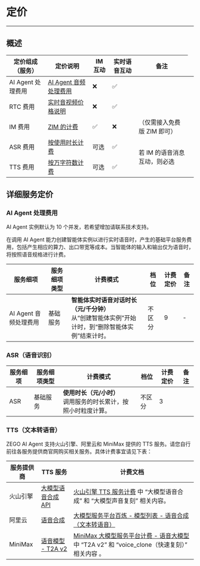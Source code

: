 # 定价

---

## 概述

<table>
  <thead>
    <tr>
      <th>定价组成（服务）</th>
      <th>定价说明</th>
      <th>IM 互动</th>
      <th>实时语音互动</th>
      <th>备注</th>
    </tr>
  </thead>
  <tbody>
    <tr>
      <td>AI Agent 处理费用</td>
      <td><a href="#ai-agent-处理费用">AI Agent 音频处理费用</a></td>
      <td>❌</td>
      <td>✅</td>
      <td></td>
    </tr>
    <tr>
      <td>RTC 费用</td>
      <td><a href="https://doc-zh.zego.im/article/8666">实时音视频价格说明</a></td>
      <td>❌</td>
      <td>✅</td>
      <td></td>
    </tr>
    <tr>
      <td>IM 费用</td>
      <td><a href="https://doc-zh.zego.im/zim-android/introduction/pricing">ZIM 的计费</a></td>
      <td>✅</td>
      <td>❌</td>
      <td>（仅需接入免费版 ZIM 即可）</td>
    </tr>
    <tr>
      <td>ASR 费用</td>
      <td><a href="#asr语音识别">按使用时长计费</a></td>
      <td>可选</td>
      <td>✅</td>
      <td rowspan="2">若 IM 的语音消息互动，则必选</td>
    </tr>
    <tr>
      <td>TTS 费用</td>
      <td><a href="#tts文本转语音">按万字符数计费</a></td>
      <td>可选</td>
      <td>✅</td>
      <td></td>
    </tr>
  </tbody>
</table>

## 详细服务定价

### AI Agent 处理费用

<Warning title="注意">AI Agent 实例默认为 10 个并发，若希望增加请联系技术支持。</Warning>

在调用 AI Agent 能力创建智能体实例以进行实时语音时，产生的基础平台服务费用，包括产生相应的算力、出口带宽等成本。当智能体的输入和输出仅为语音时，将按照语音规格进行计费。

| 服务细项 | 服务细项类型 | 计费模式 | 档位 | 计费定价 | 备注 |
|---------|------------|---------|------|---------|------|
| AI Agent 音频处理费用 | 基础服务 | **智能体实时语音对话时长（元/千分钟）**<br />从“创建智能体实例”开始计时，到“删除智能体实例”结束计时。 | 不区分 | 9 | - |

### ASR（语音识别）

| 服务细项 | 服务细项类型 | 计费模式 | 档位 | 计费定价 | 备注 |
|---------|------------|---------|------|---------|------|
| ASR | 基础服务 | **使用时长（元/小时）**<br/>调用服务的时长累计，按照小时粒度计算。 | 不区分 | 3 | |


### TTS（文本转语音）

ZEGO AI Agent 支持火山引擎、阿里云和 MiniMax 提供的 TTS 服务。请您自行前往各服务提供商官网购买相关服务。具体计费事宜请见下表：

| 服务提供商 | TTS 服务 | 计费文档 |
|---------|------------|---------|
| 火山引擎 | [大模型语音合成 API](https://www.volcengine.com/docs/6561/1359370) | [火山引擎 TTS 服务计费](https://www.volcengine.com/docs/6561/1359370) 中 “大模型语音合成” 和 “大模型声音复刻” 相关内容。 |
| 阿里云 | [语音合成](https://help.aliyun.com/zh/isi/developer-reference/overview-of-speech-synthesis?spm=a2c4g.11186623.help-menu-30413.d_3_1_0_0.9e5b1f01YvXYPa&scm=20140722.H_84435._.OR_help-T_cn~zh-V_1#section-ljp-l5z-efu) | [大模型服务平台百炼 - 模型列表 - 语音合成（文本转语音）](https://help.aliyun.com/zh/model-studio/models?spm=a2c4g.11186623.help-menu-2400256.d_0_2.e81d4823h6bnsA&scm=20140722.H_2840914._.OR_help-T_cn~zh-V_1#b9e5744149hd6) |
| MiniMax | [语音模型 - T2A v2](https://platform.minimaxi.com/document/T2A%20V2?key=66719005a427f0c8a5701643#YqSh1KAoyms1WH4XJrdeIrrb) | [MiniMax 大模型服务平台计费 - 语音大模型](https://platform.minimaxi.com/document/Price?key=66701c7e1d57f38758d5818c#pwMy9RJb141XwWlsVZQajKnn) 中 “T2A v2” 和 “voice_clone（快速复刻）” 相关内容 。|
<Content />